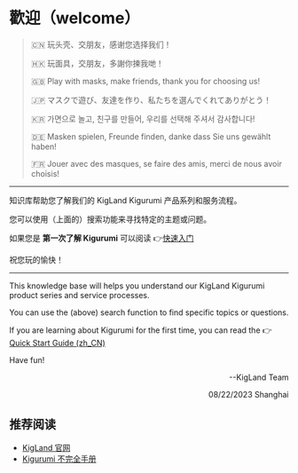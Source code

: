 # 歡迎（welcome）

> 🇨🇳 玩头壳、交朋友，感谢您选择我们！
>
> 🇭🇰 玩面具，交朋友，多謝你揀我哋！
>
> 🇬🇧 Play with masks, make friends, thank you for choosing us!
>
> 🇯🇵 マスクで遊び、友達を作り、私たちを選んでくれてありがとう！
>
> 🇰🇷 가면으로 놀고, 친구를 만들어, 우리를 선택해 주셔서 감사합니다!
>
> 🇩🇪 Masken spielen, Freunde finden, danke dass Sie uns gewählt haben!
>
> 🇫🇷 Jouer avec des masques, se faire des amis, merci de nous avoir choisis!

---

知识库帮助您了解我们的 KigLand Kigurumi 产品系列和服务流程。

您可以使用（上面的）搜索功能来寻找特定的主题或问题。

如果您是 **第一次了解 Kigurumi** 可以阅读 👉[快速入门](https://how.kig.land/get-start)

祝您玩的愉快！

---

This knowledge base will helps you understand our KigLand Kigurumi product series and service processes.

You can use the (above) search function to find specific topics or questions.

If you are learning about Kigurumi for the first time, you can read the 👉[Quick Start Guide (zh_CN)](https://how.kig.land/get-start)

Have fun!

<p style="text-align: right;">--KigLand Team</p>
<p style="text-align: right;">08/22/2023 Shanghai</p>

## 推荐阅读

- [KigLand 官网](https://kig.land)
- [Kigurumi 不完全手册](https://how.kig.land)
